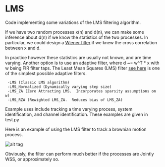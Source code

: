 # LMS
Code implementing some variations of the LMS filtering algorithm.

If we have two random processes x(n) and d(n), we can make some inference about d(n) if we know the statistics of the two processes.  In particular, we could design a [Wiener filter](https://en.wikipedia.org/wiki/Wiener_filter) if we knew the cross correlation between x and d.

In practice however these statistics are usually not known, and are time varying.  Another option is to use an adaptive filter, where d ~= w^T * x with w being FIR filter taps.  The Least Mean Squares (LMS) filter [see here](https://en.wikipedia.org/wiki/Least_mean_squares_filter) is one of the simplest possible adaptive filters.

     -LMS (Classic LMS algorithm)
     -LMS_Normalized (Dynamically varying step size)
     -LMS_ZA (Zero Attracting LMS.  Incorporates sparsity assumptions on w)
     -LMS_RZA (Rewighted LMS_ZA.  Reduces bias of LMS_ZA)

Example uses include tracking a time varying process, system identification, and channel identification.  These examples are given in test.py

Here is an example of using the LMS filter to track a brownian motion process.

![alt tag](https://raw.githubusercontent.com/RJTK/LMS/master/tracking.png)

Obviously, the filter can perform much better if the processes are Jointly WSS, or approximately so.